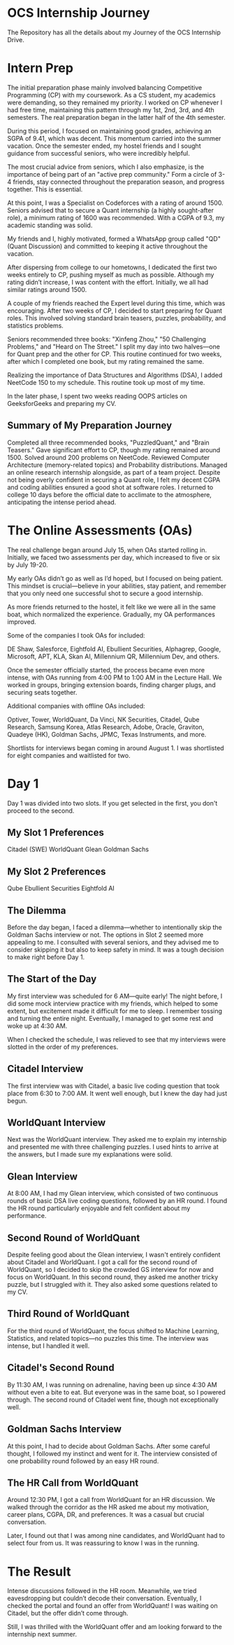 # OCS Internship Journey

The Repository has all the details about my Journey of the OCS Internship Drive.


# Intern Prep
The initial preparation phase mainly involved balancing Competitive Programming (CP) with my coursework. As a CS student, my academics were demanding, so they remained my priority. I worked on CP whenever I had free time, maintaining this pattern through my 1st, 2nd, 3rd, and 4th semesters. The real preparation began in the latter half of the 4th semester.

During this period, I focused on maintaining good grades, achieving an SGPA of 9.41, which was decent. This momentum carried into the summer vacation. Once the semester ended, my hostel friends and I sought guidance from successful seniors, who were incredibly helpful.

The most crucial advice from seniors, which I also emphasize, is the importance of being part of an "active prep community." Form a circle of 3-4 friends, stay connected throughout the preparation season, and progress together. This is essential.

At this point, I was a Specialist on Codeforces with a rating of around 1500. Seniors advised that to secure a Quant internship (a highly sought-after role), a minimum rating of 1600 was recommended. With a CGPA of 9.3, my academic standing was solid.

My friends and I, highly motivated, formed a WhatsApp group called "QD" (Quant Discussion) and committed to keeping it active throughout the vacation.

After dispersing from college to our hometowns, I dedicated the first two weeks entirely to CP, pushing myself as much as possible. Although my rating didn’t increase, I was content with the effort. Initially, we all had similar ratings around 1500.

A couple of my friends reached the Expert level during this time, which was encouraging. After two weeks of CP, I decided to start preparing for Quant roles. This involved solving standard brain teasers, puzzles, probability, and statistics problems.

Seniors recommended three books: "Xinfeng Zhou," "50 Challenging Problems," and "Heard on The Street." I split my day into two halves—one for Quant prep and the other for CP. This routine continued for two weeks, after which I completed one book, but my rating remained the same.

Realizing the importance of Data Structures and Algorithms (DSA), I added NeetCode 150 to my schedule. This routine took up most of my time.

In the later phase, I spent two weeks reading OOPS articles on GeeksforGeeks and preparing my CV.

## Summary of My Preparation Journey
Completed all three recommended books, "PuzzledQuant," and "Brain Teasers."
Gave significant effort to CP, though my rating remained around 1500.
Solved around 200 problems on NeetCode.
Reviewed Computer Architecture (memory-related topics) and Probability distributions.
Managed an online research internship alongside, as part of a team project.
Despite not being overly confident in securing a Quant role, I felt my decent CGPA and coding abilities ensured a good shot at software roles. I returned to college 10 days before the official date to acclimate to the atmosphere, anticipating the intense period ahead.


# The Online Assessments (OAs)

The real challenge began around July 15, when OAs started rolling in. Initially, we faced two assessments per day, which increased to five or six by July 19-20.

My early OAs didn’t go as well as I’d hoped, but I focused on being patient. This mindset is crucial—believe in your abilities, stay patient, and remember that you only need one successful shot to secure a good internship.

As more friends returned to the hostel, it felt like we were all in the same boat, which normalized the experience. Gradually, my OA performances improved.

Some of the companies I took OAs for included:

DE Shaw, Salesforce, Eightfold AI, Ebullient Securities, Alphagrep, Google, Microsoft, APT, KLA, Skan AI, Millennium QR, Millennium Dev, and others.

Once the semester officially started, the process became even more intense, with OAs running from 4:00 PM to 1:00 AM in the Lecture Hall. We worked in groups, bringing extension boards, finding charger plugs, and securing seats together.

Additional companies with offline OAs included:

Optiver, Tower, WorldQuant, Da Vinci, NK Securities, Citadel, Qube Research, Samsung Korea, Atlas Research, Adobe, Oracle, Graviton, Quadeye (HK), Goldman Sachs, JPMC, Texas Instruments, and more.

Shortlists for interviews began coming in around August 1. I was shortlisted for eight companies and waitlisted for two.

# Day 1


Day 1 was divided into two slots. If you get selected in the first, you don't proceed to the second.

## My Slot 1 Preferences
Citadel (SWE)
WorldQuant
Glean
Goldman Sachs
## My Slot 2 Preferences
Qube
Ebullient Securities
Eightfold AI
## The Dilemma
Before the day began, I faced a dilemma—whether to intentionally skip the Goldman Sachs interview or not. The options in Slot 2 seemed more appealing to me. I consulted with several seniors, and they advised me to consider skipping it but also to keep safety in mind. It was a tough decision to make right before Day 1.

## The Start of the Day
My first interview was scheduled for 6 AM—quite early! The night before, I did some mock interview practice with my friends, which helped to some extent, but excitement made it difficult for me to sleep. I remember tossing and turning the entire night. Eventually, I managed to get some rest and woke up at 4:30 AM.

When I checked the schedule, I was relieved to see that my interviews were slotted in the order of my preferences.

## Citadel Interview
The first interview was with Citadel, a basic live coding question that took place from 6:30 to 7:00 AM. It went well enough, but I knew the day had just begun.

## WorldQuant Interview
Next was the WorldQuant interview. They asked me to explain my internship and presented me with three challenging puzzles. I used hints to arrive at the answers, but I made sure my explanations were solid.

## Glean Interview
At 8:00 AM, I had my Glean interview, which consisted of two continuous rounds of basic DSA live coding questions, followed by an HR round. I found the HR round particularly enjoyable and felt confident about my performance.

## Second Round of WorldQuant
Despite feeling good about the Glean interview, I wasn't entirely confident about Citadel and WorldQuant. I got a call for the second round of WorldQuant, so I decided to skip the crowded GS interview for now and focus on WorldQuant. In this second round, they asked me another tricky puzzle, but I struggled with it. They also asked some questions related to my CV.

## Third Round of WorldQuant
For the third round of WorldQuant, the focus shifted to Machine Learning, Statistics, and related topics—no puzzles this time. The interview was intense, but I handled it well.

## Citadel's Second Round
By 11:30 AM, I was running on adrenaline, having been up since 4:30 AM without even a bite to eat. But everyone was in the same boat, so I powered through. The second round of Citadel went fine, though not exceptionally well.

## Goldman Sachs Interview
At this point, I had to decide about Goldman Sachs. After some careful thought, I followed my instinct and went for it. The interview consisted of one probability round followed by an easy HR round.

## The HR Call from WorldQuant
Around 12:30 PM, I got a call from WorldQuant for an HR discussion. We walked through the corridor as the HR asked me about my motivation, career plans, CGPA, DR, and preferences. It was a casual but crucial conversation.



Later, I found out that I was among nine candidates, and WorldQuant had to select four from us. It was reassuring to know I was in the running.


# The Result

Intense discussions followed in the HR room. Meanwhile, we tried eavesdropping but couldn’t decode their conversation. Eventually, I checked the portal and found an offer from WorldQuant! I was waiting on Citadel, but the offer didn’t come through.

Still, I was thrilled with the WorldQuant offer and am looking forward to the internship next summer.









